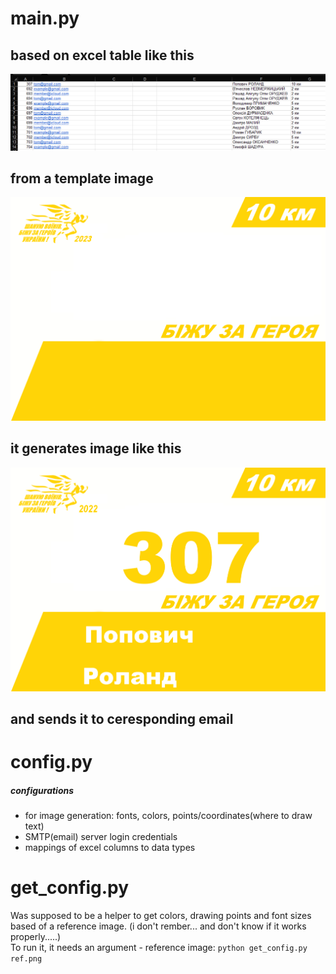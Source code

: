 # main.py

## based on excel table like this
![excel table look](excel_look.png)
## from a template image
![template image](10.png)
## it generates image like this
![reference image](ref.png)
## and sends it to ceresponding email


# config.py

##### configurations
* for image generation: fonts, colors, points/coordinates(where to draw text)
* SMTP(email) server login credentials
* mappings of excel columns to data types

# get_config.py

Was supposed to be a helper to get colors, drawing points and font sizes based of a reference image. (i don't rember... and don't know if it works properly.....)  
To run it, it needs an argument - reference image: ```python get_config.py ref.png```
